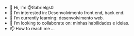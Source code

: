 - 👋 Hi, I’m @Gabrielgs0
- 👀 I’m interested in: Desenvolvimento front end, back end.
- 🌱 I’m currently learning: desenvolvimento web.
- 💞️ I’m looking to collaborate on: minhas habilidades e ideias.
- 📫 How to reach me ...

<!---
Gabrielgs0/Gabrielgs0 is a ✨ special ✨ repository because its `README.md` (this file) appears on your GitHub profile.
You can click the Preview link to take a look at your changes.
--->
